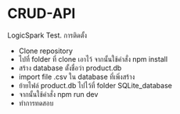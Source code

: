 # CRUD-API
LogicSpark Test.
การติดตั้ง
- Clone repository
- ไปที่ folder ที่ clone เอาไว้ จากนั้นใช้คำสั่ง npm install
- สร้าง database ตั้งชื่อว่า product.db
- import file .csv ใน database ที่เพิ่งสร้าง
- ย้ายไฟล์ product.db ไปไว้ที่ folder SQLite_database
- จากนั้นใช้คำสั่ง npm run dev
- ทำการทดสอบ
